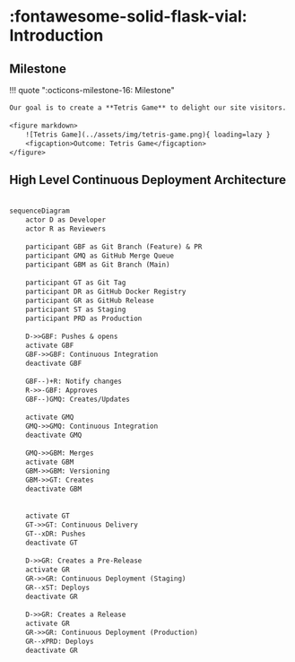 <!-- markdownlint-disable MD033 MD046 -->

# :fontawesome-solid-flask-vial: Introduction

## Milestone

!!! quote ":octicons-milestone-16: Milestone"

    Our goal is to create a **Tetris Game** to delight our site visitors.

    <figure markdown>
        ![Tetris Game](../assets/img/tetris-game.png){ loading=lazy }
        <figcaption>Outcome: Tetris Game</figcaption>
    </figure>

## High Level Continuous Deployment Architecture

```{ .mermaid }

sequenceDiagram
    actor D as Developer
    actor R as Reviewers

    participant GBF as Git Branch (Feature) & PR
    participant GMQ as GitHub Merge Queue
    participant GBM as Git Branch (Main)
    
    participant GT as Git Tag
    participant DR as GitHub Docker Registry
    participant GR as GitHub Release
    participant ST as Staging
    participant PRD as Production

    D->>GBF: Pushes & opens
    activate GBF
    GBF->>GBF: Continuous Integration
    deactivate GBF

    GBF--)+R: Notify changes
    R->>-GBF: Approves
    GBF--)GMQ: Creates/Updates

    activate GMQ
    GMQ->>GMQ: Continuous Integration
    deactivate GMQ

    GMQ->>GBM: Merges
    activate GBM
    GBM->>GBM: Versioning
    GBM->>GT: Creates
    deactivate GBM


    activate GT
    GT->>GT: Continuous Delivery
    GT--xDR: Pushes
    deactivate GT

    D->>GR: Creates a Pre-Release
    activate GR
    GR->>GR: Continuous Deployment (Staging)
    GR--xST: Deploys
    deactivate GR

    D->>GR: Creates a Release
    activate GR
    GR->>GR: Continuous Deployment (Production)
    GR--xPRD: Deploys
    deactivate GR
```

### 